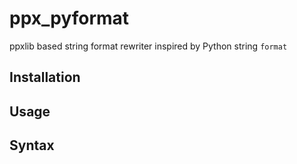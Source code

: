 # ppx_pyformat
ppxlib based string format rewriter inspired by Python string `format`

## Installation

## Usage

## Syntax
